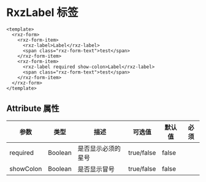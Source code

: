 # RxzLabel 标签

<TestRxzLabel></TestRxzLabel>

```vue
<template>
  <rxz-form>
    <rxz-form-item>
      <rxz-label>Label</rxz-label>
      <span class="rxz-form-text">test</span>
    </rxz-form-item>
    <rxz-form-item>
      <rxz-label required show-colon>Label</rxz-label>
      <span class="rxz-form-text">test</span>
    </rxz-form-item>
  </rxz-form>
</template>
```

## Attribute 属性

| 参数       | 类型      | 描述        | 可选值        | 默认值   | 必须  |
| -------- | ------- | --------- | ---------- | ----- | --- |
| required | Boolean | 是否显示必须的星号 | true/false | false |     |
| showColon | Boolean | 是否显示冒号 | true/false | false |     |
